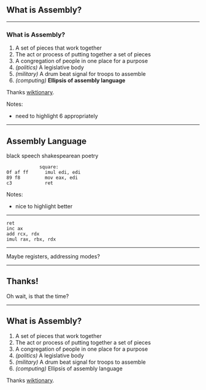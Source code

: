 ## What is Assembly?

---

### What is Assembly?

<ol>
<li class=fragment>A set of pieces that work together</li>
<li class=fragment>The act or process of putting together a set of pieces</li>
<li class=fragment>A congregation of people in one place for a purpose</li>
<li class=fragment><em>(politics)</em> A legislative body</li>
<li class=fragment><em>(military)</em> A drum beat signal for troops to assemble</li>
<li class="fragment"><em>(computing)</em> <b>Ellipsis of assembly language</b></li>
</ol>

Thanks [wiktionary](https://en.wiktionary.org/wiki/assembly).

<!-- .element: class="attribution" -->

Notes:

- need to highlight 6 appropriately

---

## Assembly Language

black speech
shakespearean poetry

```x86
            square:
0f af ff      imul edi, edi
89 f8         mov eax, edi
c3            ret
```

Notes:

- nice to highlight better

---

```
ret
inc ax
add rcx, rdx
imul rax, rbx, rdx
```

---

Maybe registers, addressing modes?

---

## Thanks!

Oh wait, is that the time?

<!-- .element class="fragment" -->

---

## What is Assembly?

<ol>
<li>A set of pieces that work together</li>
<li>The act or process of putting together a set of pieces</li>
<li>A congregation of people in one place for a purpose</li>
<li><em>(politics)</em> A legislative body</li>
<li><em>(military)</em> A drum beat signal for troops to assemble</li>
<li><em>(computing)</em> Ellipsis of assembly language</li>
</ol>

Thanks [wiktionary](https://en.wiktionary.org/wiki/assembly).

<!-- .element: class="attribution" -->
